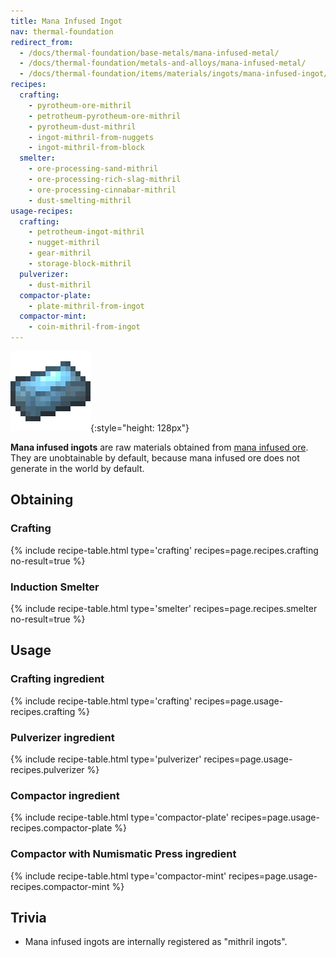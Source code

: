 ```yaml
---
title: Mana Infused Ingot
nav: thermal-foundation
redirect_from:
  - /docs/thermal-foundation/base-metals/mana-infused-metal/
  - /docs/thermal-foundation/metals-and-alloys/mana-infused-metal/
  - /docs/thermal-foundation/items/materials/ingots/mana-infused-ingot/
recipes:
  crafting:
    - pyrotheum-ore-mithril
    - petrotheum-pyrotheum-ore-mithril
    - pyrotheum-dust-mithril
    - ingot-mithril-from-nuggets
    - ingot-mithril-from-block
  smelter:
    - ore-processing-sand-mithril
    - ore-processing-rich-slag-mithril
    - ore-processing-cinnabar-mithril
    - dust-smelting-mithril
usage-recipes:
  crafting:
    - petrotheum-ingot-mithril
    - nugget-mithril
    - gear-mithril
    - storage-block-mithril
  pulverizer:
    - dust-mithril
  compactor-plate:
    - plate-mithril-from-ingot
  compactor-mint:
    - coin-mithril-from-ingot
---
```


![Mana infused ingot](/assets/images/thermal-foundation/ingot-mithril.png){:style="height: 128px"}


**Mana infused ingots** are raw materials obtained from [mana infused
ore](/docs/mana-infused-ore/). They are unobtainable by default, because mana
infused ore does not generate in the world by default.


Obtaining
---------

### Crafting
{% include recipe-table.html type='crafting' recipes=page.recipes.crafting no-result=true %}

### Induction Smelter
{% include recipe-table.html type='smelter' recipes=page.recipes.smelter no-result=true %}


Usage
-----

### Crafting ingredient
{% include recipe-table.html type='crafting' recipes=page.usage-recipes.crafting %}

### Pulverizer ingredient
{% include recipe-table.html type='pulverizer' recipes=page.usage-recipes.pulverizer %}

### Compactor ingredient
{% include recipe-table.html type='compactor-plate' recipes=page.usage-recipes.compactor-plate %}

### Compactor with Numismatic Press ingredient
{% include recipe-table.html type='compactor-mint' recipes=page.usage-recipes.compactor-mint %}


Trivia
------

* Mana infused ingots are internally registered as "mithril ingots".
